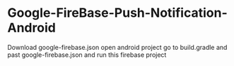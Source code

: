 # Google-FireBase-Push-Notification-Android
Download google-firebase.json
open android project
go to build.gradle
and past google-firebase.json
and run this firebase project
